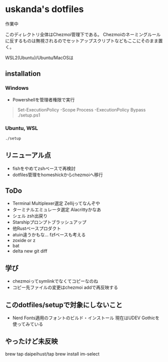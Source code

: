 uskanda's dotfiles
============================

作業中

このディレクトリ全体はChezmoi管理下である。
Chezmoiのネーミングルールに反するものは無視されるのでセットアップスクリプトなどもここにそのまま置く。

WSL2(Ubuntu)/Ubuntu/MacOSは

installation
-----------------------------
### Windows
* Powershellを管理者権限で実行

> Set-ExecutionPolicy -Scope Process -ExecutionPolicy Bypass
> ./setup.ps1

### Ubuntu, WSL

```bash
./setup
```

リニューアル点
-----------------------------
* fishをやめてzshベースで再検討
* dotfiles管理をhomeshickからchezmoiへ移行

ToDo
-----------------------------
* Terminal Multiplexer選定 Zellijってなんぞや
* ターミナルエミュレータ選定 Alacrittyかなあ
* シェル zsh出戻り
* Starshipプロンプトブラッシュアップ
* 他Rustベースプロダクト
* atuin違うかもな... fzfベースも考える
* zoxide or z
* bat
* delta new git diff

学び
-----------------------------
* chezmoiってsymlinkでなくてコピーなのね
* コピー先ファイルの変更はchezmoi addで再反映する

このdotfiles/setupで対象にしないこと
-----------------------------
* Nerd Fonts適用のフォントのビルド・インストール
  現在はUDEV Gothicを使ってみている

やったけど未反映
---------------------
brew tap daipeihust/tap
brew install im-select
